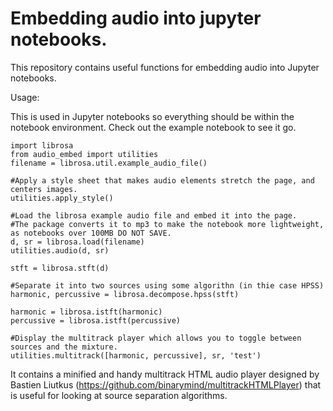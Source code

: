 # Embedding audio into jupyter notebooks.

This repository contains useful functions for embedding audio into Jupyter notebooks. 

Usage:

This is used in Jupyter notebooks so everything should be within the notebook environment. Check out the example notebook to see it go.

~~~~
import librosa
from audio_embed import utilities
filename = librosa.util.example_audio_file()

#Apply a style sheet that makes audio elements stretch the page, and centers images.
utilities.apply_style()

#Load the librosa example audio file and embed it into the page. 
#The package converts it to mp3 to make the notebook more lightweight, as notebooks over 100MB DO NOT SAVE.
d, sr = librosa.load(filename)
utilities.audio(d, sr)

stft = librosa.stft(d)

#Separate it into two sources using some algorithn (in thie case HPSS)
harmonic, percussive = librosa.decompose.hpss(stft)

harmonic = librosa.istft(harmonic)
percussive = librosa.istft(percussive)

#Display the multitrack player which allows you to toggle between sources and the mixture.
utilities.multitrack([harmonic, percussive], sr, 'test')
~~~~

It contains a minified and handy multitrack HTML audio player designed by Bastien Liutkus (https://github.com/binarymind/multitrackHTMLPlayer) that is useful for looking at source separation algorithms.
